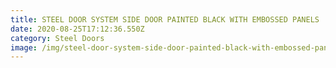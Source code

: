 ```yaml
---
title: STEEL DOOR SYSTEM SIDE DOOR PAINTED BLACK WITH EMBOSSED PANELS
date: 2020-08-25T17:12:36.550Z
category: Steel Doors
image: /img/steel-door-system-side-door-painted-black-with-embossed-panels-1.jpg
---
```

